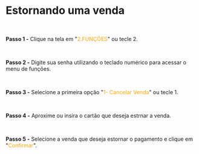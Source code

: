 # Estornando uma venda

<br>

**Passo 1 -** Clique na tela em "<mark style="color:orange;background-color:white;">2.FUNÇÕES</mark>" ou tecle 2.

<br>

**Passo 2 -** Digite sua senha utilizando o teclado numérico para acessar o menu de funções.

<br>

**Passo 3 -** Selecione a primeira opção "<mark style="color:orange;background-color:white;">1- Cancelar Venda</mark>" ou tecle 1.

<br>

**Passo 4 -** Aproxime ou insira o cartão que deseja estrnar a venda.

<br>

**Passo 5 -** Selecione a venda que deseja estornar o pagamento e clique em "<mark style="color:orange;background-color:white;">Confirmar</mark>".
